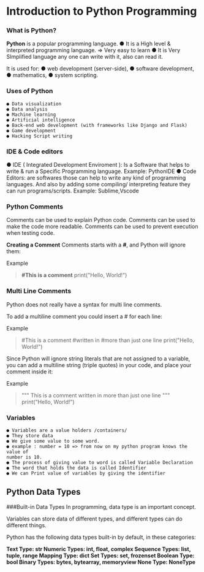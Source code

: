 # Introduction to Python Programming

### What is Python?
**Python** is a popular programming language.
    ● It is a High level & interpreted programming
    language. => Very easy to learn
    ● It is Very SImplified language any one can 
     write with it, also can read it.

It is used for:
    ●  web development (server-side),
    ●  software development,
    ●  mathematics,
    ●  system scripting.

### Uses of Python
    ● Data visualization
    ● Data analysis
    ● Machine learning
    ● Artificial intelligence
    ● Back-end web development (with frameworks like Django and Flask)
    ● Game development
    ● Hacking Script writing

### IDE & Code editors
● IDE ( Integrated Development Enviroment ): Is a
Software that helps to write & run a Specific Programming language.
      Example: PythonIDE
● Code Editors: are softwares those can help to write any kind of programming languages. And also by adding some compiling/ interpreting feature they can run programs/scripts.
  Example: Sublime,Vscode

### Python Comments
Comments can be used to explain Python code.
Comments can be used to make the code more readable.
Comments can be used to prevent execution when testing code.

**Creating a Comment**
Comments starts with a **#**, and Python will ignore them:

Example
>**#This is a comment**
    print("Hello, World!")

### Multi Line Comments

Python does not really have a syntax for multi line comments.

To add a multiline comment you could insert a # for each line:

Example
>#This is a comment
 #written in
 #more than just one line
 print("Hello, World!")


Since Python will ignore string literals that are not assigned to a variable, you can add a multiline string (triple quotes) in your code, and place your comment inside it:

Example
>""" 
This is a comment
written in
more than just one line
"""
print("Hello, World!")


### Variables
    ● Variables are a value holders /containers/
    ● They store data
    ● We give some value to some word.
    ● example : number = 10 => from now on my python program knows the value of
    number is 10.
    ● The process of giving value to word is called Variable Declaration
    ● The word that holds the data is called Identifier
    ● We can Print value of variables by giving the identifier

 ## Python Data Types
###Built-in Data Types
In programming, data type is an important concept.

Variables can store data of different types, and different types can do different things.

Python has the following data types built-in by default, in these categories:

**Text Type:	str
Numeric Types:	int, float, complex
Sequence Types:	list, tuple, range
Mapping Type:	dict
Set Types:	set, frozenset
Boolean Type:	bool
Binary Types:	bytes, bytearray, memoryview
None Type:	NoneType**

